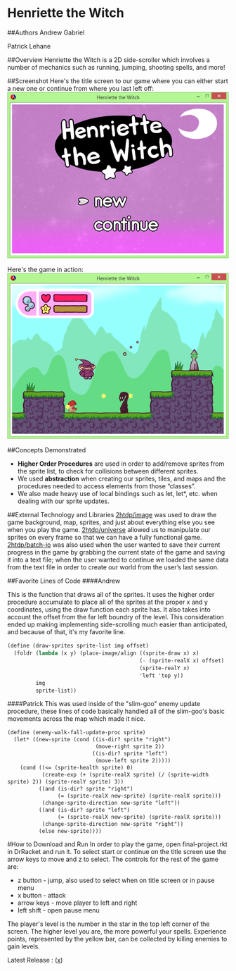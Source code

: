 # Henriette the Witch

##Authors
Andrew Gabriel

Patrick Lehane

##Overview
Henriette the Witch is a 2D side-scroller which involves a number of mechanics such as running, jumping, shooting spells, and more!

##Screenshot
Here's the title screen to our game where you can either start a new one or continue from where you last left off:
![titlescreenshot](v8eHm27.png)

Here's the game in action:
![gamescreenshot](3wv7dHN.png)

##Concepts Demonstrated
* **Higher Order Procedures** are used in order to add/remove sprites from the sprite list, to check for collisions between different sprites.
* We used **abstraction** when creating our sprites, tiles, and maps and the procedures needed to access elements from those “classes”.
* We also made heavy use of local bindings such as let, let*, etc. when dealing with our sprite updates.

##External Technology and Libraries
[2htdp/image](http://docs.racket-lang.org/teachpack/2htdpuniverse.html) was used to draw the game background, map, sprites, and just about everything else you see when you play the game.
[2htdp/universe](http://docs.racket-lang.org/teachpack/2htdpuniverse.html) allowed us to manipulate our sprites on every frame so that we can have a fully functional game.
[2htdp/batch-io](http://docs.racket-lang.org/teachpack/2htdpbatch-io.html) was also used when the user wanted to save their current progress in the game by grabbing the current state of the game and saving it into a text file; when the user wanted to continue we loaded the same data from the text file in order to create our world from the user’s last session.


##Favorite Lines of Code
####Andrew 

This is the function that draws all of the sprites. It uses the higher order procedure accumulate to place all of the sprites at the proper x and y coordinates, using the draw function each sprite has. It also takes into account the offset from the far left boundry of the level. This consideration ended up making implementing side-scrolling much easier than anticipated, and because of that, it's my favorite line.

```scheme
(define (draw-sprites sprite-list img offset)
  (foldr (lambda (x y) (place-image/align ((sprite-draw x) x) 
                                          (- (sprite-realX x) offset) 
                                          (sprite-realY x) 
                                          'left 'top y)) 
         img
         sprite-list))
```
####Patrick
This was used inside of the "slim-goo" enemy update procedure, these lines of code basically handled all of the slim-goo's basic movements across the map which made it nice. 
```
(define (enemy-walk-fall-update-proc sprite)
  (let* ((new-sprite (cond ((is-dir? sprite "right")
                            (move-right sprite 2))
                           ((is-dir? sprite "left")
                            (move-left sprite 2)))))
    (cond ((<= (sprite-health sprite) 0)
           (create-exp (+ (sprite-realX sprite) (/ (sprite-width sprite) 2)) (sprite-realY sprite) 3))
          ((and (is-dir? sprite "right")
                (= (sprite-realX new-sprite) (sprite-realX sprite)))
           (change-sprite-direction new-sprite "left"))
          ((and (is-dir? sprite "left")
                (= (sprite-realX new-sprite) (sprite-realX sprite)))
           (change-sprite-direction new-sprite "right"))
          (else new-sprite))))

```


#How to Download and Run
In order to play the game, open final-project.rkt in DrRacket and run it.
To select start or continue on the title screen use the arrow keys to move and z to select.
The controls for the rest of the game are:
* z button - jump, also used to select when on title screen or in pause menu
* x button - attack
* arrow keys - move player to left and right
* left shift - open pause menu

The player's level is the number in the star in the top left corner of the screen. The higher level you are, the more powerful your spells. Experience points, represented by the yellow bar, can be collected by killing enemies to gain levels. 

Latest Release : ([x](https://github.com/oplS15projects/Henriette-the-Witch/releases/tag/v2.0))
